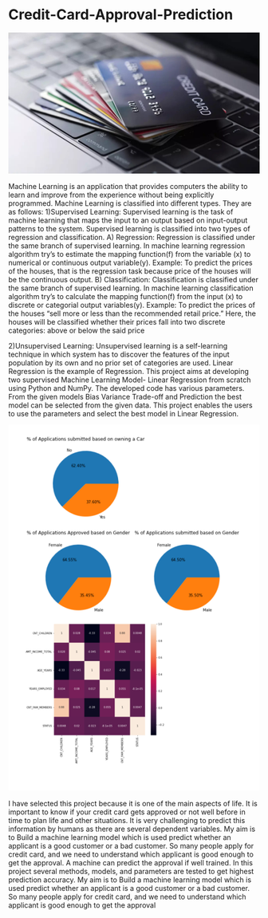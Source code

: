 # Credit-Card-Approval-Prediction



![](credit-card-fraud.jpg)

Machine Learning is an application that provides
computers the ability to learn and improve from the experience without 
being explicitly programmed. Machine Learning is classified into different 
types. They are as follows:
1)Supervised Learning:
Supervised learning is the task of machine learning that maps the input 
to an output based on input-output patterns to the system. 
Supervised learning is classified into two types of regression and 
classification.
A) Regression: Regression is classified under the same branch of 
supervised learning. In machine learning regression algorithm try’s to 
estimate the mapping function(f) from the variable (x) to numerical or 
continuous output variable(y).
Example: To predict the prices of the houses, that is the regression task 
because price 
of the houses will be the continuous output.
B) Classification: Classification is classified under the same branch of 
supervised learning. In machine learning classification algorithm try’s to 
calculate the mapping function(f) from the input (x) to discrete or 
categorial output variables(y).
Example: To predict the prices of the houses “sell more or less than the 
recommended retail price.” Here, the houses will be classified whether 
their prices fall into two discrete categories: above or below the said 
price





2)Unsupervised Learning:
Unsupervised learning is a self-learning technique in which system has 
to discover the features of the input population by its own and no prior 
set of categories are used.
Linear Regression is the example of Regression.
This project aims at developing two supervised Machine Learning 
Model- Linear Regression from scratch using Python and NumPy. The 
developed code has various parameters. From the given models Bias Variance Trade-off and Prediction the best model can be selected from 
the given data. This project enables the users to use the parameters and 
select the best model in Linear Regression.






![](CC.PNG)





I have selected this project because it is one of the main 
aspects of life. It is important to know if your credit card gets 
approved or not well before in time to plan life and other 
situations. It is very challenging to predict this information by 
humans as there are several dependent variables. My aim is to 
Build a machine learning model which is used predict whether 
an applicant is a good customer or a bad customer. So many 
people apply for credit card, and we need to understand which 
applicant is good enough to get the approval. A machine can 
predict the approval if well trained. In this project several 
methods, models, and parameters are tested to get highest 
prediction accuracy. My aim is to Build a machine learning 
model which is used predict whether an applicant is a good 
customer or a bad customer. So many people apply for credit 
card, and we need to understand which applicant is good 
enough to get the approval
